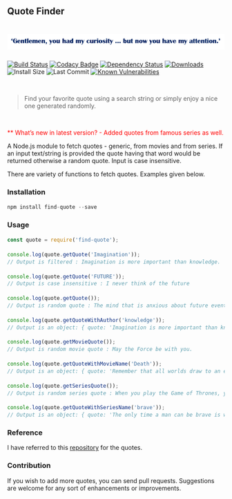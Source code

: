 ## Quote Finder

<h1><img src="images/quote.PNG" alt="Django Unchained"></h1>


[![Build Status][build-status-image]][build-status-url] [![Codacy Badge][badge-url]][code-quality-url] [![Dependency Status][dependency-status-badge]][dependency-status-url] [![Downloads][total-download]](https://www.npmjs.com/package/find-quote) ![Install Size][install-size-url] ![Last Commit][last-commit-url] [![Known Vulnerabilities][vulnerability-badge]][vulnerability-url]

<br>

> Find your favorite quote using a search string or simply enjoy a nice one generated randomly.

<br>

<span style="color: red">** What’s new in latest version? - Added quotes from famous series as well. </span>

A Node.js module to fetch quotes - generic, from movies and from series. 
If an input text/string is provided the quote having that word would be returned otherwise a random quote. Input is case insensitive. 

There are variety of functions to fetch quotes. Examples given below.

### Installation
```javascript
npm install find-quote --save
```

### Usage
```javascript
const quote = require('find-quote');

console.log(quote.getQuote('Imagination')); 
// Output is filtered : Imagination is more important than knowledge.

console.log(quote.getQuote('FUTURE')); 
// Output is case insensitive : I never think of the future

console.log(quote.getQuote()); 
// Output is random quote : The mind that is anxious about future events is miserable.

console.log(quote.getQuoteWithAuthor('knowledge'));
// Output is an object: { quote: 'Imagination is more important than knowledge.', author: 'Albert Einstein' }

console.log(quote.getMovieQuote());
// Output is random movie quote : May the Force be with you.

console.log(quote.getQuoteWithMovieName('Death'));
// Output is an object: { quote: 'Remember that all worlds draw to an end and that noble death is a treasure which no one is too poor to buy.', movie: 'The Chronicles of Narnia' }

console.log(quote.getSeriesQuote());
// Output is random series quote : When you play the Game of Thrones, you win or you die.

console.log(quote.getQuoteWithSeriesName('brave'));
// Output is an object: { quote: 'The only time a man can be brave is when he’s afraid.', series: 'Game of Thrones' }

```

### Reference
I have referred to this [repository][] for the quotes.

### Contribution
If you wish to add more quotes, you can send pull requests. 
Suggestions are welcome for any sort of enhancements or improvements.

[repository]: <https://github.com/vinitshahdeo/inspirational-quotes>
[dependency-status-badge]: https://david-dm.org/naman1303/find-quote.svg
[dependency-status-url]: https://david-dm.org/naman1303/find-quote
[build-status-image]: https://travis-ci.org/naman1303/find-quote.svg?branch=master
[badge-url]: https://api.codacy.com/project/badge/Grade/676df203e94d44af94969d094073dac9
[build-status-url]: https://travis-ci.org/naman1303/find-quote
[code-quality-url]: https://www.codacy.com/manual/naman1303/find-quote?utm_source=github.com&amp;utm_medium=referral&amp;utm_content=naman1303/find-quote&amp;utm_campaign=Badge_Grade
[coverage-image]: https://coveralls.io/repos/github/naman1303/find-quote/badge.svg?branch=master
[coverage-url]: https://coveralls.io/github/naman1303/find-quote?branch=master
[vulnerability-badge]: https://snyk.io/test/github/naman1303/find-quote/badge.svg
[vulnerability-url]:https://snyk.io/test/github/naman1303/find-quote
[last-commit-url]: https://badgen.net/github/last-commit/naman1303/find-quote
[total-download]: https://badgen.net/npm/dt/find-quote
[install-size-url]: https://badgen.net/packagephobia/install/find-quote